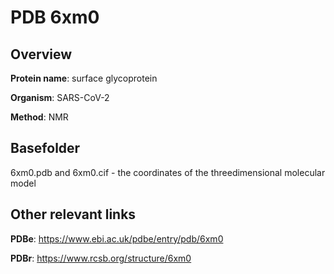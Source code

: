 # PDB 6xm0

## Overview

**Protein name**: surface glycoprotein

**Organism**: SARS-CoV-2

**Method**: NMR



## Basefolder

6xm0.pdb and 6xm0.cif - the coordinates of the threedimensional molecular model



## Other relevant links 
**PDBe**:  https://www.ebi.ac.uk/pdbe/entry/pdb/6xm0
 
**PDBr**: https://www.rcsb.org/structure/6xm0 
